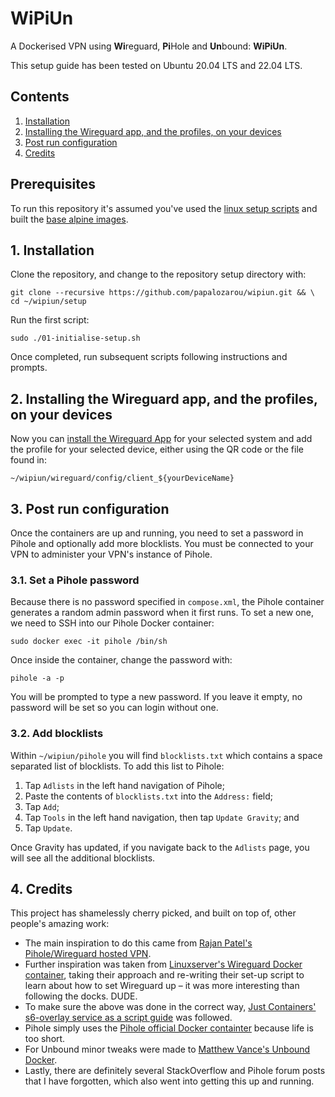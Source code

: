 # WiPiUn

A Dockerised VPN using **Wi**reguard, **Pi**Hole and **Un**bound: **WiPiUn**.

This setup guide has been tested on Ubuntu 20.04 LTS and 22.04 LTS.

## Contents

1. [Installation](#1-cloning-and-customising-this-repository)
1. [Installing the Wireguard app, and the profiles, on your devices](#2-installing-the-wireguard-app-and-the-profiles-on-your-devices)
1. [Post run configuration](#3-post-run-configuration)
1. [Credits](4-credits)

## Prerequisites

To run this repository it's assumed you've used the [linux setup scripts]() and built the [base alpine images]().

## 1. Installation

Clone the repository, and change to the repository setup directory with:

```
git clone --recursive https://github.com/papalozarou/wipiun.git && \
cd ~/wipiun/setup
```

Run the first script:

```
sudo ./01-initialise-setup.sh
```

Once completed, run subsequent scripts following instructions and prompts.

## 2. Installing the Wireguard app, and the profiles, on your devices

Now you can [install the Wireguard App](https://www.wireguard.com/install/) for your selected system and add the profile for your selected device, either using the QR code or the file found in:

```
~/wipiun/wireguard/config/client_${yourDeviceName}
```

## 3. Post run configuration

Once the containers are up and running, you need to set a password in Pihole and optionally add more blocklists. You must be connected to your VPN to administer your VPN's instance of Pihole.

### 3.1. Set a Pihole password

Because there is no password specified in `compose.xml`, the Pihole container generates a random admin password when it first runs. To set a new one, we need to SSH into our Pihole Docker container:

```
sudo docker exec -it pihole /bin/sh
```

Once inside the container, change the password with:

```
pihole -a -p
```

You will be prompted to type a new password. If you leave it empty, no password will be set so you can login without one.

### 3.2. Add blocklists

Within `~/wipiun/pihole` you will find `blocklists.txt` which contains a space separated list of blocklists. To add this list to Pihole:

1. Tap `Adlists` in the left hand navigation of Pihole;
2. Paste the contents of `blocklists.txt` into the `Address:` field;
3. Tap `Add`;
4. Tap `Tools` in the left hand navigation, then tap `Update Gravity`; and
5. Tap `Update`.

Once Gravity has updated, if you navigate back to the `Adlists` page, you will see all the additional blocklists.

## 4. Credits

This project has shamelessly cherry picked, and built on top of, other people's amazing work:

* The main inspiration to do this came from [Rajan Patel's Pihole/Wireguard hosted VPN](https://github.com/rajannpatel/Pi-Hole-on-Google-Compute-Engine-Free-Tier-with-Full-Tunnel-and-Split-Tunnel-Wireguard-VPN-Configs).
* Further inspiration was taken from [Linuxserver's Wireguard Docker container](https://github.com/linuxserver/docker-wireguard), taking their approach and re-writing their set-up script to learn about how to set Wireguard up – it was more interesting than following the docks. DUDE.
* To make sure the above was done in the correct way, [Just Containers' s6-overlay service as a script guide](https://github.com/just-containers/s6-overlay#writing-a-service-script) was followed.
* Pihole simply uses the [Pihole official Docker containter](https://hub.docker.com/r/pihole/pihole/) because life is too short.
* For Unbound minor tweaks were made to [Matthew Vance's Unbound Docker](https://github.com/MatthewVance/unbound-docker).
* Lastly, there are definitely several StackOverflow and Pihole forum posts that I have forgotten, which also went into getting this up and running.
